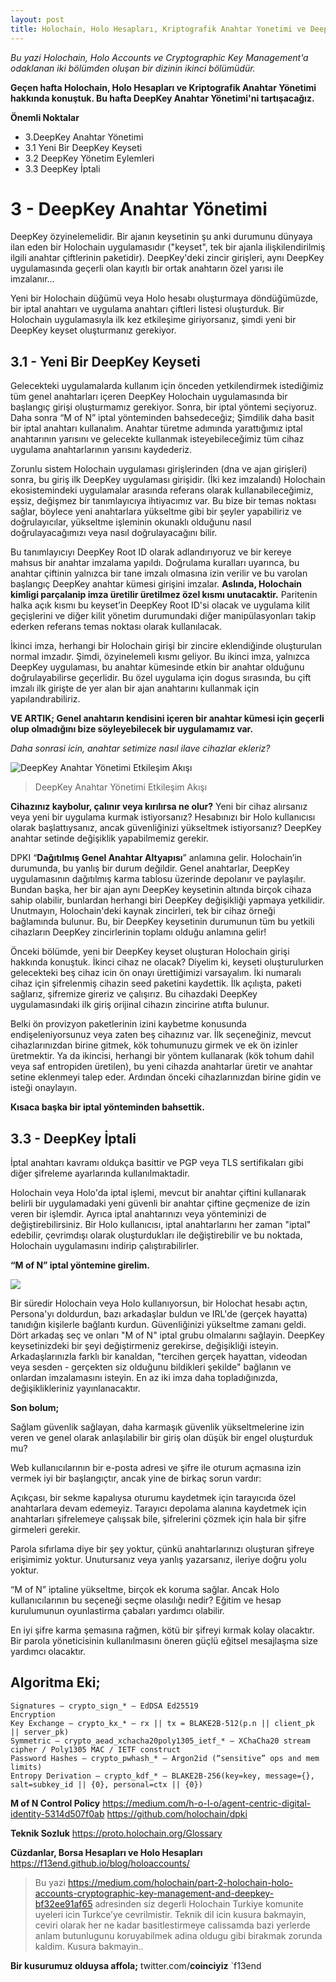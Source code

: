 ```yaml
---
layout: post
title: Holochain, Holo Hesapları, Kriptografik Anahtar Yonetimi ve DeepKey (2.Bolum)
---
```



*Bu yazi Holochain, Holo Accounts ve Cryptographic Key Management'a odaklanan iki bölümden oluşan bir dizinin ikinci bölümüdür.*

**Geçen hafta Holochain, Holo Hesapları ve Kriptografik Anahtar Yönetimi hakkında konuştuk. Bu hafta DeepKey Anahtar Yönetimi'ni tartışacağız.**

**Önemli Noktalar**

- 3.DeepKey Anahtar Yönetimi
- 3.1 Yeni Bir DeepKey Keyseti
- 3.2 DeepKey Yönetim Eylemleri
- 3.3 DeepKey İptali


# 3 - DeepKey Anahtar Yönetimi

DeepKey özyinelemelidir. Bir ajanın keysetinin şu anki durumunu dünyaya ilan eden bir Holochain uygulamasıdır ("keyset", tek bir ajanla ilişkilendirilmiş ilgili anahtar çiftlerinin paketidir). DeepKey'deki zincir girişleri, aynı DeepKey uygulamasında geçerli olan kayıtlı bir ortak anahtarın özel yarısı ile imzalanır…

Yeni bir Holochain düğümü veya Holo hesabı oluşturmaya döndüğümüzde, bir iptal anahtarı ve uygulama anahtarı çiftleri listesi oluşturduk. Bir Holochain uygulamasıyla ilk kez etkileşime giriyorsanız, şimdi yeni bir DeepKey keyset oluşturmanız gerekiyor.

## 3.1 - Yeni Bir DeepKey Keyseti

Gelecekteki uygulamalarda kullanım için önceden yetkilendirmek istediğimiz tüm genel anahtarları içeren DeepKey Holochain uygulamasında bir başlangıç girişi oluşturmamız gerekiyor. Sonra, bir iptal yöntemi seçiyoruz. Daha sonra “M of N” iptal yönteminden bahsedeceğiz; Şimdilik daha basit bir iptal anahtarı kullanalım. Anahtar türetme adımında yarattığımız iptal anahtarının yarısını ve gelecekte kullanmak isteyebileceğimiz tüm cihaz uygulama anahtarlarının yarısını kaydederiz.

Zorunlu sistem Holochain uygulaması girişlerinden (dna ve ajan girişleri) sonra, bu giriş ilk DeepKey uygulaması girişidir. (İki kez imzalandı) Holochain ekosistemindeki uygulamalar arasında referans olarak kullanabileceğimiz, eşsiz, değişmez bir tanımlayıcıya ihtiyacımız var. Bu bize bir temas noktası sağlar, böylece yeni anahtarlara yükseltme gibi bir şeyler yapabiliriz ve doğrulayıcılar, yükseltme işleminin okunaklı olduğunu nasıl doğrulayacağımızı veya nasıl doğrulayacağını bilir.

Bu tanımlayıcıyı DeepKey Root ID olarak adlandırıyoruz ve bir kereye mahsus bir anahtar imzalama yapıldı. Doğrulama kuralları uyarınca, bu anahtar çiftinin yalnızca bir tane imzalı olmasına izin verilir ve bu varolan başlangıç DeepKey anahtar kümesi girişini imzalar. **Aslında, Holochain kimligi parçalanip imza üretilir üretilmez özel kısmı unutacaktir.** Paritenin halka açık kısmı bu keyset’in DeepKey Root ID'si olacak ve uygulama kilit geçişlerini ve diğer kilit yönetim durumundaki diğer manipülasyonları takip ederken referans temas noktası olarak kullanılacak.

İkinci imza, herhangi bir Holochain girişi bir zincire eklendiğinde oluşturulan normal imzadır. Şimdi, özyinelemeli kısmı geliyor. Bu ikinci imza, yalnızca DeepKey uygulaması, bu anahtar kümesinde etkin bir anahtar olduğunu doğrulayabilirse geçerlidir. Bu özel uygulama için dogus sırasında, bu çift imzalı ilk girişte de yer alan bir ajan anahtarını kullanmak için yapılandırabiliriz.

**VE ARTIK; Genel anahtarın kendisini içeren bir anahtar kümesi için geçerli olup olmadığını bize söyleyebilecek bir uygulamamız var.**

*Daha sonrasi icin, anahtar setimize nasıl ilave cihazlar ekleriz?*

![DeepKey Anahtar Yönetimi Etkileşim Akışı](https://cdn-images-1.medium.com/max/1600/1*riJ8klVC5vvY70TIqMMyRg.png "DeepKey Anahtar Yönetimi Etkileşim Akışı")
> DeepKey Anahtar Yönetimi Etkileşim Akışı

**Cihazınız kaybolur, çalınır veya kırılırsa ne olur?** Yeni bir cihaz alırsanız veya yeni bir uygulama kurmak istiyorsanız? Hesabınızı bir Holo kullanıcısı olarak başlattıysanız, ancak güvenliğinizi yükseltmek istiyorsanız? DeepKey anahtar setinde değişiklik yapabilmemiz gerekir.

DPKI “**Dağıtılmış Genel Anahtar Altyapısı**” anlamına gelir. Holochain’in durumunda, bu yanlış bir durum değildir. Genel anahtarlar, DeepKey uygulamasının dağıtılmış karma tablosu üzerinde depolanır ve paylaşılır. Bundan başka, her bir ajan aynı DeepKey keysetinin altında birçok cihaza sahip olabilir, bunlardan herhangi biri DeepKey değişikliği yapmaya yetkilidir. Unutmayın, Holochain'deki kaynak zincirleri, tek bir cihaz örneği bağlamında bulunur. Bu, bir DeepKey keysetinin durumunun tüm bu yetkili cihazların DeepKey zincirlerinin toplamı olduğu anlamına gelir!

Önceki bölümde, yeni bir DeepKey keyset oluşturan Holochain girişi hakkında konuştuk. İkinci cihaz ne olacak? Diyelim ki, keyseti oluşturulurken gelecekteki beş cihaz icin ön onayı ürettiğimizi varsayalım. İki numaralı cihaz için şifrelenmiş cihazin seed paketini kaydettik. İlk açılışta, paketi sağlarız, şifremize gireriz ve çalışırız. Bu cihazdaki DeepKey uygulamasındaki ilk giriş orijinal cihazın zincirine atıfta bulunur.

Belki ön provizyon paketlerinin izini kaybetme konusunda endişeleniyorsunuz veya zaten beş cihazınız var. İlk seçeneğiniz, mevcut cihazlarınızdan birine gitmek, kök tohumunuzu girmek ve ek ön izinler üretmektir. Ya da ikincisi, herhangi bir yöntem kullanarak (kök tohum dahil veya saf entropiden üretilen), bu yeni cihazda anahtarlar üretir ve anahtar setine eklenmeyi talep eder. Ardından önceki cihazlarınızdan birine gidin ve isteği onaylayın.

**Kısaca başka bir iptal yönteminden bahsettik.**

## 3.3 - DeepKey İptali

İptal anahtarı kavramı oldukça basittir ve PGP veya TLS sertifikaları gibi diğer şifreleme ayarlarında kullanılmaktadir.

Holochain veya Holo'da iptal işlemi, mevcut bir anahtar çiftini kullanarak belirli bir uygulamadaki yeni güvenli bir anahtar çiftine geçmenize de izin veren bir işlemdir. Ayrıca iptal anahtarınızı veya yönteminizi de değiştirebilirsiniz. Bir Holo kullanıcısı, iptal anahtarlarını her zaman "iptal" edebilir, çevrimdışı olarak oluşturdukları ile değiştirebilir ve bu noktada, Holochain uygulamasını indirip çalıştırabilirler.

**“M of N” iptal yöntemine girelim.**

![](https://i.stack.imgur.com/c2qism.jpg)

Bir süredir Holochain veya Holo kullanıyorsun, bir Holochat hesabı açtın, Persona'yı doldurdun, bazı arkadaşlar buldun ve IRL'de (gerçek hayatta) tanıdığın kişilerle bağlantı kurdun. Güvenliğinizi yükseltme zamanı geldi. Dört arkadaş seç ve onları "M of N" iptal grubu olmalarını sağlayin. DeepKey keysetinizdeki bir şeyi değiştirmeniz gerekirse, değişikliği isteyin. Arkadaşlarınızla farklı bir kanaldan, "tercihen gerçek hayattan, videodan veya sesden - gerçekten siz olduğunu bildikleri şekilde" bağlanın ve onlardan imzalamasını isteyin. En az iki imza daha topladığınızda, değişiklikleriniz yayınlanacaktır.

**Son bolum;**

Sağlam güvenlik sağlayan, daha karmaşık güvenlik yükseltmelerine izin veren ve genel olarak anlaşılabilir bir giriş olan düşük bir engel oluşturduk mu?

Web kullanıcılarının bir e-posta adresi ve şifre ile oturum açmasına izin vermek iyi bir başlangıçtır, ancak yine de birkaç sorun vardır:

Açıkçası, bir sekme kapalıysa oturumu kaydetmek için tarayıcıda özel anahtarlara devam edemeyiz. Tarayıcı depolama alanına kaydetmek için anahtarları şifrelemeye çalışsak bile, şifrelerini çözmek için hala bir şifre girmeleri gerekir.

Parola sıfırlama diye bir şey yoktur, çünkü anahtarlarınızı oluşturan şifreye erişimimiz yoktur. Unutursanız veya yanlış yazarsanız, ileriye doğru yolu yoktur.

“M of N” iptaline yükseltme, birçok ek koruma sağlar. Ancak Holo kullanıcılarının bu seçeneği seçme olasılığı nedir? Eğitim ve hesap kurulumunun oyunlastirma çabaları yardımcı olabilir.

En iyi şifre karma şemasına rağmen, kötü bir şifreyi kırmak kolay olacaktır. Bir parola yöneticisinin kullanılmasını öneren güçlü eğitsel mesajlaşma size yardımcı olacaktır.


## Algoritma Eki;

```
Signatures — crypto_sign_* — EdDSA Ed25519
Encryption
Key Exchange — crypto_kx_* — rx || tx = BLAKE2B-512(p.n || client_pk || server_pk)
Symmetric — crypto_aead_xchacha20poly1305_ietf_* — XChaCha20 stream cipher / Poly1305 MAC / IETF construct
Password Hashes — crypto_pwhash_* — Argon2id (“sensitive” ops and mem limits)
Entropy Derivation — crypto_kdf_* — BLAKE2B-256(key=key, message={}, salt=subkey_id || {0}, personal=ctx || {0})
```

**M of N Control Policy**
https://medium.com/h-o-l-o/agent-centric-digital-identity-5314d507f0ab
https://github.com/holochain/dpki

**Teknik Sozluk**
https://proto.holochain.org/Glossary

**Cüzdanlar, Borsa Hesapları ve Holo Hesapları**
https://f13end.github.io/blog/holoaccounts/

> Bu yazi https://medium.com/holochain/part-2-holochain-holo-accounts-cryptographic-key-management-and-deepkey-bf32ee91af65 adresinden siz degerli Holochain Turkiye komunite uyeleri icin Turkce’ye cevrilmistir. Teknik dil icin kusura bakmayin, ceviri olarak her ne kadar basitlestirmeye calissamda bazi yerlerde anlam butunlugunu koruyabilmek adina oldugu gibi birakmak zorunda kaldim. Kusura bakmayin..

**Bir kusurumuz olduysa affola;**
twitter.com/**coinciyiz** `f13end
